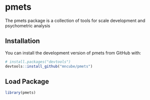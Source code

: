
<!-- README.md is generated from README.Rmd. Please edit that file -->

# pmets

<!-- badges: start -->
<!-- badges: end -->

The pmets package is a collection of tools for scale development and
psychometric analysis

## Installation

You can install the development version of pmets from GitHub with:

``` r
# install.packages("devtools")
devtools::install_github("mncube/pmets")
```

## Load Package

``` r
library(pmets)
```

